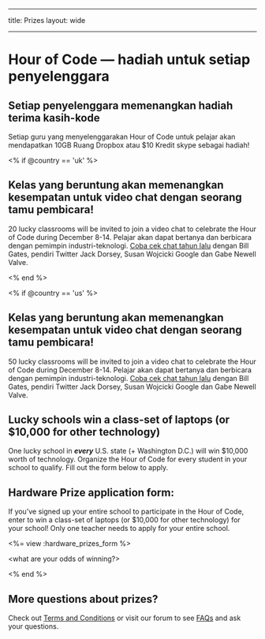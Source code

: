 * * *

title: Prizes layout: wide

* * *

# Hour of Code — hadiah untuk setiap penyelenggara

## Setiap penyelenggara memenangkan hadiah terima kasih-kode

Setiap guru yang menyelenggarakan Hour of Code untuk pelajar akan mendapatkan 10GB Ruang Dropbox atau $10 Kredit skype sebagai hadiah!

<% if @country == 'uk' %>

## Kelas yang beruntung akan memenangkan kesempatan untuk video chat dengan seorang tamu pembicara!

20 lucky classrooms will be invited to join a video chat to celebrate the Hour of Code during December 8-14. Pelajar akan dapat bertanya dan berbicara dengan pemimpin industri-teknologi. [Coba cek chat tahun lalu](http://www.youtube.com/playlist?list=PLzdnOPI1iJNckJ81gRpJe5mR7imAHDl9a) dengan Bill Gates, pendiri Twitter Jack Dorsey, Susan Wojcicki Google dan Gabe Newell Valve.

<% end %>

<% if @country == 'us' %>

## Kelas yang beruntung akan memenangkan kesempatan untuk video chat dengan seorang tamu pembicara!

50 lucky classrooms will be invited to join a video chat to celebrate the Hour of Code during December 8-14. Pelajar akan dapat bertanya dan berbicara dengan pemimpin industri-teknologi. [Coba cek chat tahun lalu](http://www.youtube.com/playlist?list=PLzdnOPI1iJNckJ81gRpJe5mR7imAHDl9a) dengan Bill Gates, pendiri Twitter Jack Dorsey, Susan Wojcicki Google dan Gabe Newell Valve.

## Lucky schools win a class-set of laptops (or $10,000 for other technology)

One lucky school in ***every*** U.S. state (+ Washington D.C.) will win $10,000 worth of technology. Organize the Hour of Code for every student in your school to qualify. Fill out the form below to apply.

## Hardware Prize application form:

If you’ve signed up your entire school to participate in the Hour of Code, enter to win a class-set of laptops (or $10,000 for other technology) for your school! Only one teacher needs to apply for your entire school.

<%= view :hardware_prizes_form %>

<what are your odds of winning?>

<see a list of all schools signed up for the hour code in your state. one public k-12 school every u.s. state will win class-set laptops.>

<% end %>

## More questions about prizes?

Check out [Terms and Conditions](/prizes-terms) or visit our forum to see [FAQs](http://support.code.org) and ask your questions.